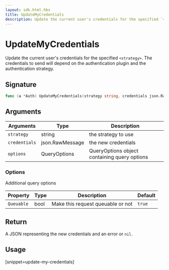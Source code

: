 ```yaml
---
layout: sdk.html.hbs
title: UpdateMyCredentials
description: Update the current user's credentials for the specified `<strategy>`.
---
```


# UpdateMyCredentials

Update the current user's credentials for the specified `<strategy>`. The credentials to send will depend on the authentication plugin and the authentication strategy.

## Signature

```go
func (a *Auth) UpdateMyCredentials(strategy string, credentials json.RawMessage, options types.QueryOptions) (json.RawMessage, error)
```

## Arguments

| Arguments    | Type    | Description
|--------------|---------|-------------
| `strategy` | string | the strategy to use
| `credentials` | json.RawMessage | the new credentials
| `options`  | QueryOptions    | QueryOptions object containing query options


### **Options**

Additional query options

| Property     | Type    | Description                       | Default |
| ---------- | ------- | --------------------------------- | ------- |
| `Queuable` | bool | Make this request queuable or not | `true`  |


## Return

A JSON representing the new credentials and an error or `nil`.

## Usage

[snippet=update-my-credentials]

